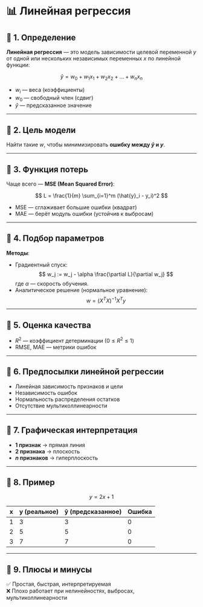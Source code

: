 # 📊 Линейная регрессия

## 📌 1. Определение  
**Линейная регрессия** — это модель зависимости целевой переменной $y$ от одной или нескольких независимых переменных $x$ по линейной функции:

$$
\hat{y} = w_0 + w_1 x_1 + w_2 x_2 + \dots + w_n x_n
$$

- $w_i$ — веса (коэффициенты)  
- $w_0$ — свободный член (сдвиг)  
- $\hat{y}$ — предсказанное значение

---

## 📌 2. Цель модели  
Найти такие $w$, чтобы минимизировать **ошибку между $\hat{y}$ и $y$**.

---

## 📌 3. Функция потерь  
Чаще всего — **MSE (Mean Squared Error)**:

$$
L = \frac{1}{m} \sum_{i=1}^m (\hat{y}_i - y_i)^2
$$

- MSE — сглаживает большие ошибки (квадрат)  
- MAE — берёт модуль ошибки (устойчив к выбросам)

---

## 📌 4. Подбор параметров  
**Методы**:
- Градиентный спуск:
  $$
  w_j := w_j - \alpha \frac{\partial L}{\partial w_j}
  $$
  где $\alpha$ — скорость обучения.  
- Аналитическое решение (нормальное уравнение):
  $$
  w = (X^T X)^{-1} X^T y
  $$

---

## 📌 5. Оценка качества  
- $R^2$ — коэффициент детерминации ($0 \le R^2 \le 1$)  
- RMSE, MAE — метрики ошибок

---

## 📌 6. Предпосылки линейной регрессии
- Линейная зависимость признаков и цели  
- Независимость ошибок  
- Нормальность распределения остатков  
- Отсутствие мультиколлинеарности

---

## 📌 7. Графическая интерпретация  
- **1 признак** → прямая линия  
- **2 признака** → плоскость  
- **$n$ признаков** → гиперплоскость

---

## 📌 8. Пример

$$
y = 2x + 1
$$

| x | y (реальное) | ŷ (предсказанное) | Ошибка |
|---|--------------|-------------------|--------|
| 1 | 3            | 3                 | 0      |
| 2 | 5            | 5                 | 0      |
| 3 | 7            | 7                 | 0      |

---

## 📌 9. Плюсы и минусы
✅ Простая, быстрая, интерпретируемая  
❌ Плохо работает при нелинейностях, выбросах, мультиколлинеарности
